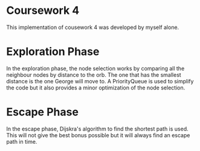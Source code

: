 # Coursework 4
This implementation of cousework 4 was developed by myself alone.

# Exploration Phase
In the exploration phase, the node selection works by comparing all the neighbour nodes by distance to the orb. The one that has the smallest distance is the one George will move to. A PriorityQueue is used to simplify the code but it also provides a minor optimization of the node selection.

# Escape Phase
In the escape phase, Dijskra's algorithm to find the shortest path is used. This will not give the best bonus possible but it will always find an escape path in time.
